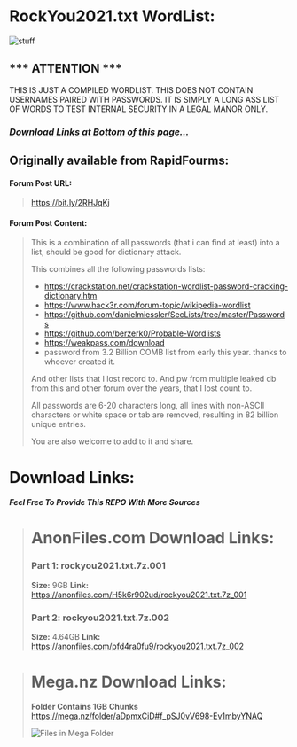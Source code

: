

# **RockYou2021.txt WordList**:
  
  ![stuff](https://i.imgur.com/WLcjMeI.png)
  
## *** **ATTENTION** ***  
    
THIS IS JUST A COMPILED WORDLIST. THIS DOES NOT CONTAIN USERNAMES PAIRED WITH PASSWORDS.  IT IS SIMPLY A LONG ASS LIST OF WORDS TO TEST INTERNAL SECURITY IN A LEGAL MANOR ONLY.

### _[Download Links at Bottom of this page...](https://github.com/ohmybahgosh/RockYou2021.txt#download-links)_

## Originally available from RapidFourms:  
>
>
#### Forum Post URL:
> https://bit.ly/2RHJqKj 
>
>  
>
#### Forum Post Content:  
>
>  
>
> This is a combination of all passwords (that i can find at least) into a list, should be good for dictionary attack.
>
> This combines all the following passwords lists:  
>
>
>
>- https://crackstation.net/crackstation-wordlist-password-cracking-dictionary.htm  
>- https://www.hack3r.com/forum-topic/wikipedia-wordlist  
>- https://github.com/danielmiessler/SecLists/tree/master/Passwords  
>- https://github.com/berzerk0/Probable-Wordlists  
>- https://weakpass.com/download  
>- password from 3.2 Billion COMB list from early this year. thanks to whoever created it.
>
>
> And other lists that I lost record to.
> And pw from multiple leaked db from this and other forum over the years, that I lost count to.
>
> All passwords are 6-20 characters long, all lines with non-ASCII characters or white space or tab are removed, resulting in 82 billion unique entries.
>
>You are also welcome to add to it and share.

# Download Links:
#### _Feel Free To Provide This REPO With More Sources_

># AnonFiles.com Download Links:
>### **Part 1:**  rockyou2021.txt.7z.001  
>**Size:** 9GB
>**Link:**  https://anonfiles.com/H5k6r902ud/rockyou2021.txt.7z_001
>
>### **Part 2:**  rockyou2021.txt.7z.002  
>**Size:** 4.64GB
>**Link:**  https://anonfiles.com/pfd4ra0fu9/rockyou2021.txt.7z_002

># Mega.nz Download Links:
>**Folder Contains 1GB Chunks**
>https://mega.nz/folder/aDpmxCiD#f_pSJ0vV698-Ev1mbyYNAQ
>
>![Files in Mega Folder](https://i.imgur.com/jr1a75a.png)
